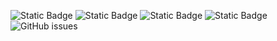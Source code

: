 ![Static Badge](https://img.shields.io/badge/blacklists-61-000000) ![Static Badge](https://img.shields.io/badge/blacklisted-3018201-cc0000) ![Static Badge](https://img.shields.io/badge/whitelisted-2254-00CC00) ![Static Badge](https://img.shields.io/badge/streaming_blacklist-28107-000000) ![GitHub issues](https://img.shields.io/github/issues/fabriziosalmi/blacklists)
